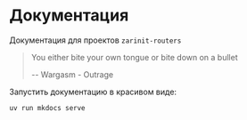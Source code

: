 # Документация

Документация для проектов `zarinit-routers`

> You either bite your own tongue or bite down on a bullet
>
> -- Wargasm - Outrage
>

Запустить документацию в красивом виде:

```bash
uv run mkdocs serve
```
